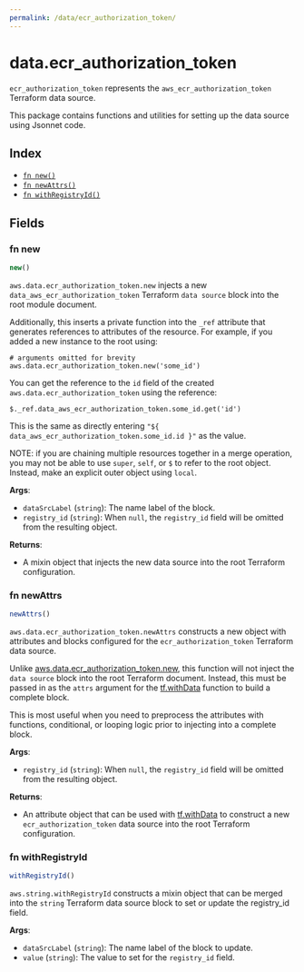 ```yaml
---
permalink: /data/ecr_authorization_token/
---
```


# data.ecr_authorization_token

`ecr_authorization_token` represents the `aws_ecr_authorization_token` Terraform data source.



This package contains functions and utilities for setting up the data source using Jsonnet code.


## Index

* [`fn new()`](#fn-new)
* [`fn newAttrs()`](#fn-newattrs)
* [`fn withRegistryId()`](#fn-withregistryid)

## Fields

### fn new

```ts
new()
```


`aws.data.ecr_authorization_token.new` injects a new `data_aws_ecr_authorization_token` Terraform `data source`
block into the root module document.

Additionally, this inserts a private function into the `_ref` attribute that generates references to attributes of the
resource. For example, if you added a new instance to the root using:

    # arguments omitted for brevity
    aws.data.ecr_authorization_token.new('some_id')

You can get the reference to the `id` field of the created `aws.data.ecr_authorization_token` using the reference:

    $._ref.data_aws_ecr_authorization_token.some_id.get('id')

This is the same as directly entering `"${ data_aws_ecr_authorization_token.some_id.id }"` as the value.

NOTE: if you are chaining multiple resources together in a merge operation, you may not be able to use `super`, `self`,
or `$` to refer to the root object. Instead, make an explicit outer object using `local`.

**Args**:
  - `dataSrcLabel` (`string`): The name label of the block.
  - `registry_id` (`string`):  When `null`, the `registry_id` field will be omitted from the resulting object.

**Returns**:
- A mixin object that injects the new data source into the root Terraform configuration.


### fn newAttrs

```ts
newAttrs()
```


`aws.data.ecr_authorization_token.newAttrs` constructs a new object with attributes and blocks configured for the `ecr_authorization_token`
Terraform data source.

Unlike [aws.data.ecr_authorization_token.new](#fn-ecr_authorization_tokennew), this function will not inject the `data source`
block into the root Terraform document. Instead, this must be passed in as the `attrs` argument for the
[tf.withData](https://github.com/tf-libsonnet/core/tree/main/docs#fn-withdata) function to build a complete block.

This is most useful when you need to preprocess the attributes with functions, conditional, or looping logic prior to
injecting into a complete block.

**Args**:
  - `registry_id` (`string`):  When `null`, the `registry_id` field will be omitted from the resulting object.

**Returns**:
  - An attribute object that can be used with [tf.withData](https://github.com/tf-libsonnet/core/tree/main/docs#fn-withdata) to construct a new `ecr_authorization_token` data source into the root Terraform configuration.


### fn withRegistryId

```ts
withRegistryId()
```

`aws.string.withRegistryId` constructs a mixin object that can be merged into the `string`
Terraform data source block to set or update the registry_id field.



**Args**:
  - `dataSrcLabel` (`string`): The name label of the block to update.
  - `value` (`string`): The value to set for the `registry_id` field.

